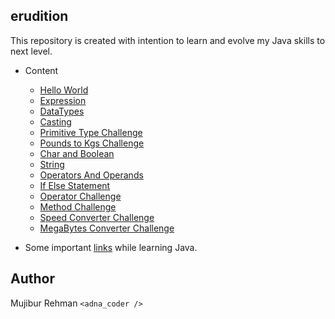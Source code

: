 erudition
--

This repository is created with intention to learn and evolve my Java skills to next level.

- Content    
    - [Hello World](https://github.com/mujib2953/erudition/tree/master/src/com/learning/Days001)
    - [Expression](https://github.com/mujib2953/erudition/tree/master/src/com/learning/Days002)
    - [DataTypes](https://github.com/mujib2953/erudition/tree/master/src/com/learning/Days003)
    - [Casting](https://github.com/mujib2953/erudition/tree/master/src/com/learning/Days004)
    - [Primitive Type Challenge](https://github.com/mujib2953/erudition/tree/master/src/com/learning/Days005)
    - [Pounds to Kgs Challenge](https://github.com/mujib2953/erudition/tree/master/src/com/learning/Days006)
    - [Char and Boolean](https://github.com/mujib2953/erudition/tree/master/src/com/learning/Days007)
    - [String](https://github.com/mujib2953/erudition/tree/master/src/com/learning/Days008)
    - [Operators And Operands](https://github.com/mujib2953/erudition/tree/master/src/com/learning/Days009)
    - [If Else Statement](https://github.com/mujib2953/erudition/tree/master/src/com/learning/Days010)
    - [Operator Challenge](https://github.com/mujib2953/erudition/tree/master/src/com/learning/Days011)
    - [Method Challenge](https://github.com/mujib2953/erudition/tree/master/src/com/learning/Days012)
    - [Speed Converter Challenge](https://github.com/mujib2953/erudition/tree/master/src/com/learning/Days013)
    - [MegaBytes Converter Challenge](https://github.com/mujib2953/erudition/tree/master/src/com/learning/Days014)
    
- Some important [links](https://github.com/mujib2953/erudition/tree/master/src/com/learning/Links) while learning Java.
    
Author
-
Mujibur Rehman `<adna_coder />` 

